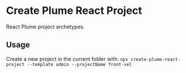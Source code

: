 Create Plume React Project
==========================

React Plume project archetypes.

Usage
-----
Create a new project in the current folder with: `npx create-plume-react-project --template admin --projectName front-vel`
